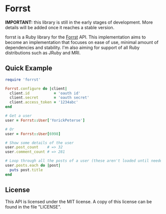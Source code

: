 # Forrst

**IMPORTANT:** this library is still in the early stages of development. More details will
be added once it reaches a stable version.

forrst is a Ruby library for the [Forrst][forrst] API. This implementation aims to become
an implementation that focuses on ease of use, minimal amount of dependencies and
stability. I'm also aiming for support of all Ruby distributions such as JRuby and MRI.

## Quick Example

```ruby
require 'forrst'

Forrst.configure do |client|
  client.id           = 'oauth id'
  client.secret       = 'oauth secret'
  client.access_token = '1234abc'
end

# Get a user
user = Forrst::User['YorickPeterse']

# Or
user = Forrst::User[6998]

# Show some details of the user
user.post_count    # => 32
user.comment_count # => 281

# Loop through all the posts of a user (these aren't loaded until needed)
user.posts.each do |post|
  puts post.title
end
```

## License

This API is licensed under the MIT license. A copy of this license can be found in the
file "LICENSE".

[forrst]: http://forrst.com/
